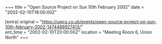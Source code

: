 +++
title = "Open Source Project on Sun 10th February 2002"
date = "2002-02-10T18:00:00Z"

[extra]
original = "https://uwcs.co.uk/events/open-source-project-on-sun-10th-february-2002-1474488927413/"    
ent_time = "2002-02-10T20:00:00Z"
location = "Meeting Room 6, Union North"
+++




